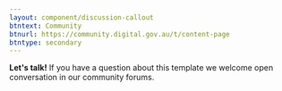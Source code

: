 ```yaml
---
layout: component/discussion-callout
btntext: Community
btnurl: https://community.digital.gov.au/t/content-page
btntype: secondary
---
```


**Let's talk!**  If you have a question about this template we welcome open conversation in our community forums.
